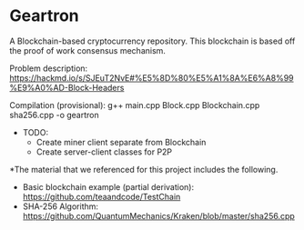 # Geartron
A Blockchain-based cryptocurrency repository. This blockchain is based off the proof of work consensus mechanism.

Problem description: https://hackmd.io/s/SJEuT2NvE#%E5%8D%80%E5%A1%8A%E6%A8%99%E9%A0%AD-Block-Headers

Compilation (provisional): g++ main.cpp Block.cpp Blockchain.cpp sha256.cpp -o geartron

* TODO:
  * Create miner client separate from Blockchain
  * Create server-client classes for P2P


*The material that we referenced for this project includes the following.
  * Basic blockchain example (partial derivation): https://github.com/teaandcode/TestChain
  * SHA-256 Algorithm: https://github.com/QuantumMechanics/Kraken/blob/master/sha256.cpp
